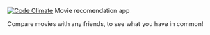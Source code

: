 [![Code Climate](https://codeclimate.com/github/hzab/movie_recs.png)](https://codeclimate.com/github/hzab/movie_recs)
Movie recomendation app

Compare movies with any friends, to see what you have in common!
